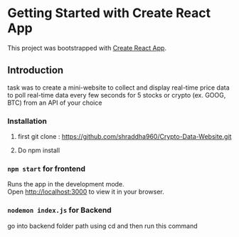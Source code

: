 # Getting Started with Create React App

This project was bootstrapped with [Create React App](https://github.com/facebook/create-react-app).

## Introduction

task was to create a mini-website to collect and display real-time price data to poll real-time data every few seconds for 5 stocks or crypto (ex. GOOG, BTC) from an API of your choice

### Installation

1) first git clone : https://github.com/shraddha960/Crypto-Data-Website.git

2) Do npm install

### `npm start` for frontend

Runs the app in the development mode.\
Open [http://localhost:3000](http://localhost:3000) to view it in your browser.


### `nodemon index.js` for Backend

go into backend folder path using cd and then run this command 


